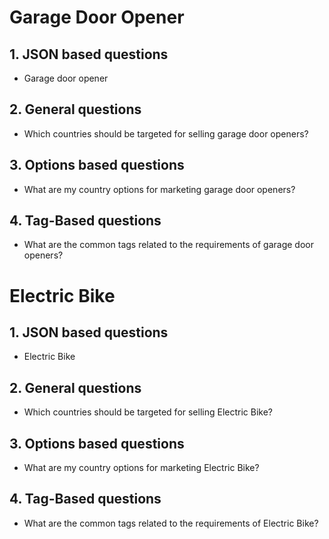 # Garage Door Opener
## 1. JSON based questions
- Garage door opener

## 2. General questions
- Which countries should be targeted for selling garage door openers?

## 3. Options based questions
- What are my country options for marketing garage door openers?

## 4. Tag-Based questions
- What are the common tags related to the requirements of garage door openers?




# Electric Bike
## 1. JSON based questions
- Electric Bike

## 2. General questions
- Which countries should be targeted for selling Electric Bike?

## 3. Options based questions
- What are my country options for marketing Electric Bike?

## 4. Tag-Based questions
- What are the common tags related to the requirements of Electric Bike?
